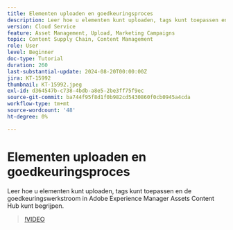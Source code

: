 ```yaml
---
title: Elementen uploaden en goedkeuringsproces
description: Leer hoe u elementen kunt uploaden, tags kunt toepassen en de goedkeuringswerkstroom in Adobe Experience Manager Assets Content Hub kunt begrijpen.
version: Cloud Service
feature: Asset Management, Upload, Marketing Campaigns
topic: Content Supply Chain, Content Management
role: User
level: Beginner
doc-type: Tutorial
duration: 260
last-substantial-update: 2024-08-20T00:00:00Z
jira: KT-15992
thumbnail: KT-15992.jpeg
exl-id: d364547b-c738-4bdb-a8e5-2be3ff75f9ec
source-git-commit: ba744f95f8d1f0b982cd5430860f0cb0945a4cda
workflow-type: tm+mt
source-wordcount: '48'
ht-degree: 0%

---
```


# Elementen uploaden en goedkeuringsproces

Leer hoe u elementen kunt uploaden, tags kunt toepassen en de goedkeuringswerkstroom in Adobe Experience Manager Assets Content Hub kunt begrijpen.

>[!VIDEO](https://video.tv.adobe.com/v/3432980/?learn=on)
